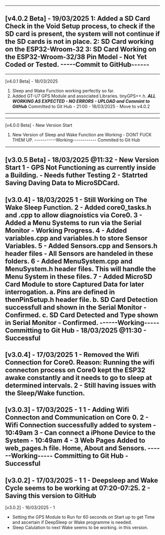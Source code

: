 ------------------------------
[v4.0.2 Beta] - 19/03/2025
1: Added a SD Card Check in the Void Setup process, to check if the SD card is present, the system will not continue if the SD cards is not in place.
2: SD Card working on the ESP32-Wroom-32
3: SD Card Working on the ESP32-Wroom-32/38 Pin Model - Not Yet Coded or Tested.
-----Commit to GitHub------ 
------------------------------

------------------------------
[v4.0.1 Beta] - 18/03/2025
1. Sleep and Wake Function working perfectly so far.
2. Added GT-U7 GPS Module and associated Libraries. tinyGPS++.h.
*****ALL WORKING AS EXPECTED - NO ERRORS - UPLOAD and Commint to GitHub*****
Committed to Git Hub - 21:00 - 18/03/2025 - Move to v4.0.2
------------------------------

------------------------------
[v4.0.0 Beta] - New Version Start
1. New Version of Sleep and Wake Function are Working - DONT FUCK THEM UP.
-----------Working------------
Commited to Git Hub
------------------------------

[v3.0.5 Beta] - 18/03/2025 @11:32 - New Version Start
1 - GPS Not Functioning as currently inside a Building. - Needs futher Testing
2 - Statrted Saving Daving Data to MicroSDCard.
-----------------------------

[v3.0.4] - 18/03/2025
1 - Still Working on The Wake Sleep Function.
2 - Added core0_tasks.h and .cpp to allow diagnoistics via Core0.
3 - Added a Menu Systems to run via the Serial Monitor - Working Progress.
4 - Added variables.cpp and variables.h to store Sensor Variables.
5 - Added Sensors.cpp and Sensors.h header files - All Sensors are handeled in these folders.
6 - Added MenuSystem.cpp and MenuSystem.h header files. This will handle the Menu System in these files.
7 - Added MicroSD Card Module to store Captured Data for later interrogation.
    a. Pins are defined in thenPinSetup.h header file.
    b. SD Card Detection successfull and shown in the Serial Monitor - Confirmed.
    c. SD Card Detected and Type shown in Serial Monitor - Confirmed.
------Working----- Committing to Git Hub - 18/03/2025 @11:30 - Successful
-------------------------

[v3.0.4] - 17/03/2025
1 - Removed the Wifi Connection for Core0.
    Reason: Running the wifi connecton process on Core0 kept the ESP32 awake constantly and it needs to go to sleep at determined intervals.
2 - Still having issues with the Sleep/Wake function.
-------------------------

[v3.0.3] - 17/03/2025 - 1
1 - Adding Wifi Connecton and Communication on Core 0.
2 - Wifi Connection successfully added to system - 10:49am
3 - Can connect a iPhone Device to the System - 10:49am
4 - 3 Web Pages Added to web_pages.h file. Home, About and Sensors.
------Working----- Committing to Git Hub - Successful
-------------------------

[v3.0.2] - 17/03/2025 - 1
1 - Deepsleep and Wake Cycle seems to be working at 07:20-07:25.
2 - Saving this version to GitHub
-------------------------

[v3.0.2] - 16/03/2025 - 1
- Setting the GPS Module to Run for 60 seconds on Start up to get Time and ascertain if DeepSleep or Wake programme is needed.
- Sleep Calulation to next Wake seems to be working. in this version.